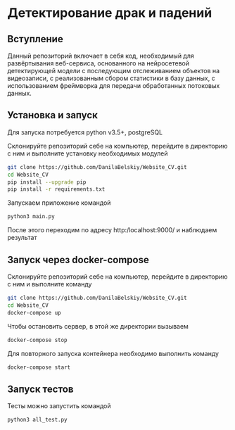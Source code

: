 # Детектирование драк и падений


## Вступление

Данный репозиторий включает в себя код, необходимый для развёртывания веб-сервиса, 
основанного на нейросетевой детектирующей модели с последующим отслеживанием объектов на видеозаписи,
с реализованным сбором статистики в базу данных, с использованием фреймворка для передачи обработанных потоковых данных.


## Установка и запуск
Для запуска потребуется python v3.5+, postgreSQL

Склонируйте репозиторий себе на компьютер, перейдите в директорию с ним и выполните установку необходимых модулей
```sh
git clone https://github.com/DanilaBelskiy/Website_CV.git
cd Website_CV
pip install --upgrade pip
pip install -r requirements.txt
```
Запускаем приложение командой

```sh
python3 main.py 
```

После этого переходим по адресу http:/localhost:9000/ и наблюдаем результат

## Запуск через docker-compose

Cклонируйте репозиторий себе на компьютер, перейдите в директорию с ним и выполните команду

```sh
git clone https://github.com/DanilaBelskiy/Website_CV.git
cd Website_CV
docker-compose up
```

Чтобы остановить сервер, в этой же директории вызываем 
```sh
docker-compose stop
```
Для повторного запуска контейнера необходимо выполнить команду
```sh
docker-compose start
```
## Запуск тестов
Тесты можно запустить командой

```sh
python3 all_test.py
```


[//]: # (<div align="center">)

[//]: # (<p>)

[//]: # (<img src="MOT16_eval/track_pedestrians.gif" width="400"/> <img src="MOT16_eval/track_all.gif" width="400"/> )

[//]: # (</p>)

[//]: # (<br>)

[//]: # (<div>)

[//]: # (<a href="https://github.com/mikel-brostrom/Yolov5_DeepSort_Pytorch/actions"><img src="https://github.com/mikel-brostrom/Yolov5_DeepSort_Pytorch/workflows/CI%20CPU%20testing/badge.svg" alt="CI CPU testing"></a>)

[//]: # (<br>  )

[//]: # (<a href="https://colab.research.google.com/drive/18nIqkBr68TkK8dHdarxTco6svHUJGggY?usp=sharing"><img src="https://colab.research.google.com/assets/colab-badge.svg" alt="Open In Colab"></a>)

[//]: # ( )
[//]: # (</div>)

[//]: # ()
[//]: # (</div>)

[//]: # ()
[//]: # ()
[//]: # (## Introduction)

[//]: # ()
[//]: # (This repository contains a highly configurable two-stage-tracker that adjusts to different deployment scenarios. The detections generated by [YOLOv5]&#40;https://github.com/ultralytics/yolov5&#41;, a family of object detection architectures and models pretrained on the COCO dataset, are passed to a [Deep Sort algorithm]&#40;https://github.com/ZQPei/deep_sort_pytorch&#41; which tracks the objects. It can track any object that your Yolov5 model was trained to detect.)

[//]: # ()
[//]: # ()
[//]: # (## Tutorials)

[//]: # ()
[//]: # (* [Yolov5 training on Custom Data &#40;link to external repository&#41;]&#40;https://github.com/ultralytics/yolov5/wiki/Train-Custom-Data&#41;&nbsp;)

[//]: # (* [DeepSort deep descriptor training &#40;link to external repository&#41;]&#40;https://kaiyangzhou.github.io/deep-person-reid/user_guide.html&#41;&nbsp;)

[//]: # (* [Yolov5 deep_sort pytorch evaluation]&#40;https://github.com/mikel-brostrom/Yolov5_DeepSort_Pytorch/wiki/Evaluation&#41;&nbsp;)

[//]: # ()
[//]: # ()
[//]: # ()
[//]: # (## Before you run the tracker)

[//]: # ()
[//]: # (1. Clone the repository recursively:)

[//]: # ()
[//]: # (`git clone --recurse-submodules https://github.com/mikel-brostrom/Yolov5_DeepSort_Pytorch.git`)

[//]: # ()
[//]: # (If you already cloned and forgot to use `--recurse-submodules` you can run `git submodule update --init`)

[//]: # ()
[//]: # (2. Make sure that you fulfill all the requirements: Python 3.8 or later with all [requirements.txt]&#40;https://github.com/mikel-brostrom/Yolov5_DeepSort_Pytorch/blob/master/requirements.txt&#41; dependencies installed, including torch>=1.7. To install, run:)

[//]: # ()
[//]: # (`pip install -r requirements.txt`)

[//]: # ()
[//]: # ()
[//]: # (## Tracking sources)

[//]: # ()
[//]: # (Tracking can be run on most video formats)

[//]: # ()
[//]: # (```bash)

[//]: # ($ python track.py --source 0  # webcam)

[//]: # (                           img.jpg  # image)

[//]: # (                           vid.mp4  # video)

[//]: # (                           path/  # directory)

[//]: # (                           path/*.jpg  # glob)

[//]: # (                           'https://youtu.be/Zgi9g1ksQHc'  # YouTube)

[//]: # (                           'rtsp://example.com/media.mp4'  # RTSP, RTMP, HTTP stream)

[//]: # (```)

[//]: # ()
[//]: # ()
[//]: # (## Select object detection and ReID model)

[//]: # ()
[//]: # (### Yolov5)

[//]: # ()
[//]: # (There is a clear trade-off between model inference speed and accuracy. In order to make it possible to fulfill your inference speed/accuracy needs)

[//]: # (you can select a Yolov5 family model for automatic download)

[//]: # ()
[//]: # (```bash)

[//]: # ()
[//]: # ()
[//]: # ($ python track.py --source 0 --yolo_model yolov5n.pt --img 640)

[//]: # (                                          yolov5s.pt)

[//]: # (                                          yolov5m.pt)

[//]: # (                                          yolov5l.pt )

[//]: # (                                          yolov5x.pt --img 1280)

[//]: # (                                          ...)

[//]: # (```)

[//]: # ()
[//]: # (### DeepSort)

[//]: # ()
[//]: # (The above applies to DeepSort models as well. Choose a ReID model based on your needs from this ReID [model zoo]&#40;https://kaiyangzhou.github.io/deep-person-reid/MODEL_ZOO&#41;)

[//]: # ()
[//]: # (```bash)

[//]: # ()
[//]: # ()
[//]: # ($ python track.py --source 0 --deep_sort_model osnet_x0_5_market1501)

[//]: # (                                               resnet50_MSMT17)

[//]: # (                                               mobilenetv2_x1_4_dukemtmcreid)

[//]: # (                                               ...)

[//]: # (```)

[//]: # ()
[//]: # (## Filter tracked classes)

[//]: # ()
[//]: # (By default the tracker tracks all MS COCO classes.)

[//]: # ()
[//]: # (If you only want to track persons I recommend you to get [these weights]&#40;https://drive.google.com/file/d/1gglIwqxaH2iTvy6lZlXuAcMpd_U0GCUb/view?usp=sharing&#41; for increased performance)

[//]: # ()
[//]: # (```bash)

[//]: # (python3 track.py --source 0 --yolo_model yolov5/weights/crowdhuman_yolov5m.pt --classes 0  # tracks persons, only)

[//]: # (```)

[//]: # ()
[//]: # (If you want to track a subset of the MS COCO classes, add their corresponding index after the classes flag)

[//]: # ()
[//]: # (```bash)

[//]: # (python3 track.py --source 0 --yolo_model yolov5s.pt --classes 16 17  # tracks cats and dogs, only)

[//]: # (```)

[//]: # ()
[//]: # ([Here]&#40;https://tech.amikelive.com/node-718/what-object-categories-labels-are-in-coco-dataset/&#41; is a list of all the possible objects that a Yolov5 model trained on MS COCO can detect. Notice that the indexing for the classes in this repo starts at zero.)

[//]: # ()
[//]: # ()
[//]: # (## MOT compliant results)

[//]: # ()
[//]: # (Can be saved to your experiment folder `track/expN` by )

[//]: # ()
[//]: # (```bash)

[//]: # (python3 track.py --source ... --save-txt)

[//]: # (```)
